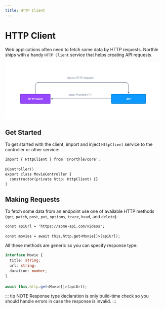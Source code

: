 ```yaml
---
title: HTTP Client
---
```


# HTTP Client

Web applications often need to fetch some data by HTTP requests. Northle ships with a handy `HTTP Client` service that helps creating API requests.

![HTTP Client Scheme](./assets/http-client.png)

## Get Started

To get started with the client, import and inject `HttpClient` service to the controller or other service:

```ts{1,5}
import { HttpClient } from '@northle/core';

@Controller()
export class MovieController {
  constructor(private http: HttpClient) {}
}
```

## Making Requests

To fetch some data from an endpoint use one of available HTTP methods (`get`, `patch`, `post`, `put`, `options`, `trace`, `head`, and `delete`):

```ts{3}
const apiUrl = 'https://some-api.com/videos';

const movies = await this.http.get<Movie[]>(apiUrl);
```

All these methods are generic so you can specify response type:

```ts
interface Movie {
  title: string;
  url: string;
  duration: number;
}

await this.http.get<Movie[]>(apiUrl);
```

::: tip NOTE
Response type declaration is only build-time check so you should handle errors in case the response is invalid.
:::
